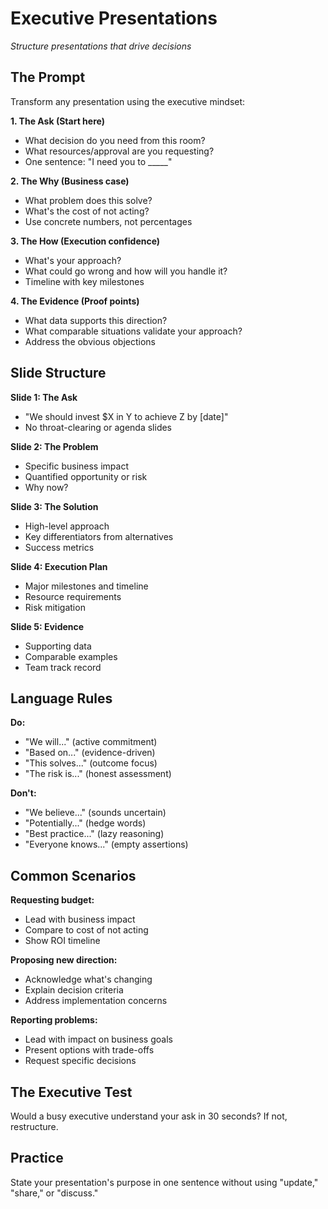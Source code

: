 # Executive Presentations

*Structure presentations that drive decisions*

## The Prompt

Transform any presentation using the executive mindset:

**1. The Ask (Start here)**
- What decision do you need from this room?
- What resources/approval are you requesting?
- One sentence: "I need you to _____"

**2. The Why (Business case)**
- What problem does this solve?
- What's the cost of not acting?
- Use concrete numbers, not percentages

**3. The How (Execution confidence)**
- What's your approach?
- What could go wrong and how will you handle it?
- Timeline with key milestones

**4. The Evidence (Proof points)**
- What data supports this direction?
- What comparable situations validate your approach?
- Address the obvious objections

## Slide Structure

**Slide 1: The Ask**
- "We should invest $X in Y to achieve Z by [date]"
- No throat-clearing or agenda slides

**Slide 2: The Problem**
- Specific business impact
- Quantified opportunity or risk
- Why now?

**Slide 3: The Solution**
- High-level approach
- Key differentiators from alternatives
- Success metrics

**Slide 4: Execution Plan** 
- Major milestones and timeline
- Resource requirements
- Risk mitigation

**Slide 5: Evidence**
- Supporting data
- Comparable examples
- Team track record

## Language Rules

**Do:**
- "We will..." (active commitment)
- "Based on..." (evidence-driven)
- "This solves..." (outcome focus)
- "The risk is..." (honest assessment)

**Don't:**
- "We believe..." (sounds uncertain)
- "Potentially..." (hedge words)
- "Best practice..." (lazy reasoning)
- "Everyone knows..." (empty assertions)

## Common Scenarios

**Requesting budget:**
- Lead with business impact
- Compare to cost of not acting
- Show ROI timeline

**Proposing new direction:**
- Acknowledge what's changing
- Explain decision criteria
- Address implementation concerns

**Reporting problems:**
- Lead with impact on business goals
- Present options with trade-offs
- Request specific decisions

## The Executive Test

Would a busy executive understand your ask in 30 seconds? If not, restructure.

## Practice

State your presentation's purpose in one sentence without using "update," "share," or "discuss."